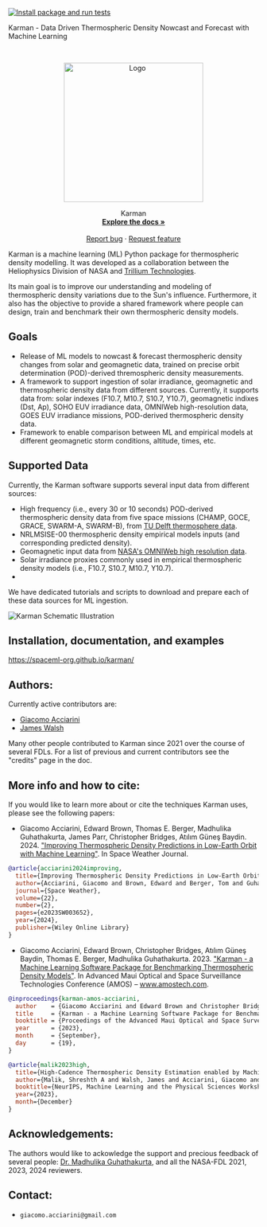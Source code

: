 [![Install package and run tests](https://github.com/spaceml-org/karman/actions/workflows/install.yaml/badge.svg)](https://github.com/spaceml-org/karman/actions/workflows/install.yaml) 

Karman - Data Driven Thermospheric Density Nowcast and Forecast with Machine Learning
<!-- PROJECT LOGO -->
<br />
<p align="center">
  <a href="https://spaceml-org.github.io/karman/">
    <img src="doc/_static/Karman_logo_white.png" alt="Logo" width="280">
  </a>
  <p align="center">
    Karman
    <br />
    <a href="https://spaceml-org.github.io/karman/"><strong>Explore the docs »</strong></a>
    <br />
    <br />
    <a href="https://github.com/spaceml-org/karman/issues/new/choose">Report bug</a>
    ·
    <a href="https://github.com/spaceml-org/karman/issues/new/choose">Request feature</a>
  </p>
</p>

Karman is a machine learning (ML) Python package for thermospheric density modelling. It was developed as a collaboration between the Heliophysics Division of NASA and [Trillium Technologies](https://trillium.tech/). 

Its main goal is to improve our understanding and modeling of thermospheric density variations due to the Sun's influence. Furthermore, it also has the objective to provide a shared framework where people can design, train and benchmark their own thermospheric density models.

## Goals

* Release of ML models to nowcast & forecast thermospheric density changes from solar and geomagnetic data, trained on precise orbit determination (POD)-derived thremospheric density measurements. 
* A framework to support ingestion of solar irradiance, geomagnetic and thermospheric density data from different sources. Currently, it supports data from: solar indexes (F10.7, M10.7, S10.7, Y10.7), geomagnetic indixes (Dst, Ap), SOHO EUV irradiance data, OMNIWeb high-resolution data, GOES EUV irradiance missions, POD-derived thermospheric density data.
* Framework to enable comparison between ML and empirical models at different geomagnetic storm conditions, altitude, times, etc.

## Supported Data

Currently, the Karman software supports several input data from different sources:
* High frequency (i.e., every 30 or 10 seconds) POD-derived thermospheric density data from five space missions (CHAMP, GOCE, GRACE, SWARM-A, SWARM-B), from [TU Delft thermosphere data](http://thermosphere.tudelft.nl/).
* NRLMSISE-00 thermospheric density empirical models inputs (and corresponding predicted density).
* Geomagnetic input data from [NASA's OMNIWeb high resolution data](https://omniweb.gsfc.nasa.gov/form/omni_min.html).
* Solar irradiance proxies commonly used in empirical thermospheric density models (i.e., F10.7, S10.7, M10.7, Y10.7).
* 

We have dedicated tutorials and scripts to download and prepare each of these data sources for ML ingestion.

![Karman Schematic Illustration](docs/_static/Karman_process.jpg)

## Installation, documentation, and examples

https://spaceml-org.github.io/karman/

## Authors:
Currently active contributors are:
* [Giacomo Acciarini](https://www.esa.int/gsp/ACT/team/giacomo_acciarini/)
* [James Walsh](https://walsh.dev/)

Many other people contributed to Karman since 2021 over the course of several FDLs. For a list of previous and current contributors see the "credits" page in the doc. 

## More info and how to cite:

If you would like to learn more about or cite the techniques Karman uses, please see the following papers:

* Giacomo Acciarini, Edward Brown, Thomas E. Berger, Madhulika Guhathakurta, James Parr, Christopher Bridges, Atılım Güneş Baydin. 2024. ["Improving Thermospheric Density Predictions in Low-Earth Orbit with Machine Learning"](https://agupubs.onlinelibrary.wiley.com/doi/pdfdirect/10.1029/2023SW003652). In Space Weather Journal.

```bibtex
@article{acciarini2024improving,
  title={Improving Thermospheric Density Predictions in Low-Earth Orbit With Machine Learning},
  author={Acciarini, Giacomo and Brown, Edward and Berger, Tom and Guhathakurta, Madhulika and Parr, James and Bridges, Christopher and Baydin, At{\i}l{\i}m G{\"u}ne{\c{s}}},
  journal={Space Weather},
  volume={22},
  number={2},
  pages={e2023SW003652},
  year={2024},
  publisher={Wiley Online Library}
}
```

* Giacomo Acciarini, Edward Brown, Christopher Bridges, Atılım Güneş Baydin, Thomas E. Berger, Madhulika Guhathakurta. 2023. ["Karman - a Machine Learning Software Package for Benchmarking Thermospheric Density Models"](https://www.researchgate.net/publication/374005215_Karman_-a_Machine_Learning_Software_Package_for_Benchmarking_Thermospheric_Density_Models). In Advanced Maui Optical and Space Surveillance Technologies Conference (AMOS) – www.amostech.com.


```bibtex
@inproceedings{karman-amos-acciarini,
  author    = {Giacomo Acciarini and Edward Brown and Christopher Bridges and Atılım Güneş Baydin and Thomas E. Berger and Madhulika Guhathakurta},
  title     = {Karman - a Machine Learning Software Package for Benchmarking Thermospheric Density Models},
  booktitle = {Proceedings of the Advanced Maui Optical and Space Surveillance Technologies Conference (AMOS)},
  year      = {2023},
  month     = {September},
  day       = {19},
}
```

```bibtex
@article{malik2023high,
  title={High-Cadence Thermospheric Density Estimation enabled by Machine Learning on Solar Imagery},
  author={Malik, Shreshth A and Walsh, James and Acciarini, Giacomo and Berger, Thomas E and Baydin, At{\i}l{\i}m G{\"u}ne{\c{s}}},
  booktitle={NeurIPS, Machine Learning and the Physical Sciences Workshop},
  year={2023},
  month={December}
}
```

## Acknowledgements:

The authors would like to ackowledge the support and precious feedback of several people: [Dr. Madhulika Guhathakurta](https://science.nasa.gov/about-us/organization-and-leadership/lead-program-scientist-for-lws), and all the NASA-FDL 2021, 2023, 2024 reviewers.

## Contact:
* `giacomo.acciarini@gmail.com`
